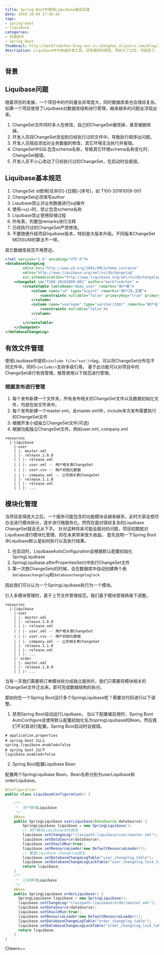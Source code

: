 ```yaml
---
title: Spring Boot中使用Liquibase最佳实践
date: 2018-10-09 17:45:43
tags:
- spring-boot
- liquibase
categories:
- 后端技术
- Spring Boot
thumbnail: http://markfredchen-blog.oss-cn-shanghai.aliyuncs.com/blog/20181009001-spring-boot-liquibase.png
description: Liquibase作为快速开发工具，没有很好的规范。项目大了之后，可就苦了。
---
```

## 背景

## Liquibase问题
随着项目的发展，一个项目中的代码量会非常庞大，同时数据库表也会错综复杂。如果一个项目使用了Liquibase对数据库结构进行管理，越来越多的问题会浮现出来。
1. ChangeSet文件同时多人在修改，自己的ChangeSet被改掉，甚至被删除掉。
2. 开发人员将ChangeSet添加到已经执行过的文件中，导致执行顺序出问题。
3. 开发人员擅自添加对业务数据的修改，其它环境无法执行并报错。
4. ChangeSet中SQL包含schema名称，导致其它环境schema名称变化时，ChangeSet报错。
5. 开发人员不小心改动了已经执行过的ChangeSet，在启动时会报错。


## Liquibase基本规范
1. ChangeSet id使用[任务ID]-[日期]-[序号]，如 T100-20181009-001
2. ChangeSet必须填写author
3. Liquibase禁止对业务数据进行sql操作
4. 使用`<sql>`时，禁止包含schema名称
5. Liquibase禁止使用存储过程
6. 所有表，列要加remarks进行注释
7. 已经执行过的ChangeSet严禁修改。
8. 不要随便升级项目liquibase版本，特别是大版本升级。不同版本ChangeSet MD5SUM的算法不一样。

其它数据库规范不再赘述。
```xml
<?xml version="1.0" encoding="UTF-8"?>
<databaseChangeLog
        xmlns:xsi="http://www.w3.org/2001/XMLSchema-instance"
        xmlns="http://www.liquibase.org/xml/ns/dbchangelog"
        xsi:schemaLocation="http://www.liquibase.org/xml/ns/dbchangelog http://www.liquibase.org/xml/ns/dbchangelog/dbchangelog-3.1.xsd">
    <changeSet id="T100-20181009-001" author="markfredchen" >
        <createTable tableName="demo_user" remarks="用户表">
            <column name="id" type="bigint" remarks="用户ID,主键">
                <constraints nullable="false" primaryKey="true" primaryKeyName="pk_demo_user_id"/>
            </column>
            <column name="username" type="varchar(100)" remarks="用户名">
                <constraints nullable="false"/>
            </column>
            ...
        </createTable>
    </changeSet>
</databaseChangeLog>

```

## 有效文件管理
使用Liquibase中提供`<include file="xxx"/>`tag，可以将ChangeSet分布在不同文件中。同时`<include/>`支持多级引用。
基于此功能可以对项目中的ChangeSet进行有效管理。推荐使用以下规范进行管理。
### 根据发布进行管理
1. 每个发布新建一个文件夹，所有发布相关的ChangeSet文件以及数据初始化文件，均放在些文件夹中。
2. 每个发布新建一个master.xml。此master.xml中，include本次发布需要执行的ChangeSet文件
3. 根据开发小组独立ChangeSet文件(可选)
4. 根据功能独立ChangeSet文件。例如user.xml, company.xml
```
resources
  |-liquibase
    |-user
    | |- master.xml
    | |- release.1.0.0
    | | |- release.xml
    | | |- user.xml -- 用户相关表ChangeSet
    | | |- user.csv -- 用户初始化数据
    | | |- company.xml -- 公司相关表ChangeSet
    | |- release.1.1.0
    | | |- release.xml
    | | |- ...
```

## 模块化管理
当项目变得庞大之后，一个服务可能包含的功能模块会越来越多。此时大家会想尽办法进行模块拆分，逐步进行微服务化。然而在面对错综复杂的Liquibase ChangeSet就会无从下手。
针对这种将来可能会面对的问题，项目初期就对Liquibase进行模块化管理，将在未来带来很大收益。
首先说明一下Spring Boot中Liquibase默认是如何执行以及执行结果。
1. 在启动时，LiquibaseAutoConfiguration会根据默认配置初始化SpringLiquibase
2. SpringLiquibase.afterPropertiesSet()中执行ChangeSet文件
3. 第一次跑ChangeSets的时候，会在数据库中自动创建两个表`databasechangelog`和`databasechangeloglock`

因此我们可以认为一个SpringLiquibase执行为一个模块。

引入多模块管理时，基于上节文件管理规范，我们基于模块管理再做下调整。
```
resources
  |-liquibase
    |-user
    | |- master.xml
    | |- release.1.0.0
    | | |- release.xml
    | | |- user.xml -- 用户相关表ChangeSet
    | | |- user.csv -- 用户初始化数据
    | | |- company.xml -- 公司相关表ChangeSet
    | |- release.1.1.0
    | | |- release.xml
    | | |- ...
    |- order
    | |- master.xml
    | |- release.1.0.0
    | | |- ...
```
当有一天我们需要把订单模块拆分成独立服务时，我们只需要将模块相关的ChangeSet文件迁出来。即可完成数据结构的拆分。

那如何在一个Spring Boot运行多个SpringLiquibase呢？需要对代码进行以下调整。

1. 禁用Spring Boot自动运行Liquibase。
当以下配置被启用时，Spring Boot AutoConfigure会使用默认配置初始化名为springLiquibase的Bean。然后我们不对其进行配置，Spring Boot启动时会报错。

```properties
# application.properties
# spring boot 2以上
spring.liquibase.enabled=false
# spring boot 2以下
liquibase.enabled=false
```
2. Spring Boot配置Liquibase Bean

配置两个SpringLiquibase Bean，Bean名称分别为userLiquibase和orderLiqubase。

```java
@Configuration
public class LiquibaseConfiguration() {

    /**
     *  用户模块Liquibase   
     */
    @Bean
    public SpringLiquibase userLiquibase(DataSource dataSource) {
        SpringLiquibase liquibase = new SpringLiquibase();
        // 用户模块Liquibase文件路径
        liquibase.setChangeLog("classpath:liquibase/user/master.xml");
        liquibase.setDataSource(dataSource);
        liquibase.setShouldRun(true);
        liquibase.setResourceLoader(new DefaultResourceLoader());
        // 覆盖Liquibase changelog表名
        liquibase.setDatabaseChangeLogTable("user_changelog_table");
        liquibase.setDatabaseChangeLogLockTable("user_changelog_lock_table");
        return liquibase;
    }
    /**
     *  订单模块Liquibase   
     */
    @Bean
    public SpringLiquibase orderLiquibase() {
      SpringLiquibase liquibase = new SpringLiquibase();
      liquibase.setChangeLog("classpath:liquibase/order/master.xml");
      liquibase.setDataSource(dataSource);
      liquibase.setShouldRun(true);
      liquibase.setResourceLoader(new DefaultResourceLoader());
      liquibase.setDatabaseChangeLogTable("order_changelog_table");
      liquibase.setDatabaseChangeLogLockTable("order_changelog_lock_table");
      return liquibase;
    }
}
```

Cheers~~
